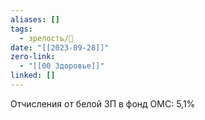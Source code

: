 ```yaml
---
aliases: []
tags:
  - зрелость/🌱
date: "[[2023-09-28]]"
zero-link:
  - "[[00 Здоровье]]"
linked: []
---
```

Отчисления от белой ЗП в фонд ОМС: 5,1%